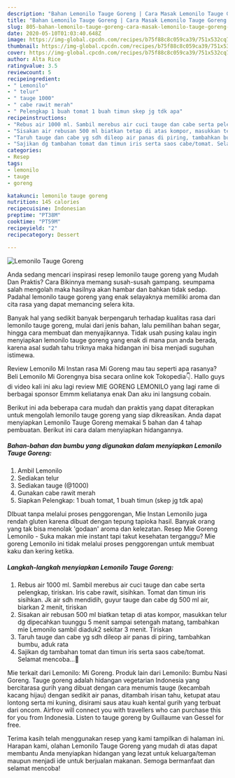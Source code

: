 ```yaml
---
description: "Bahan Lemonilo Tauge Goreng | Cara Masak Lemonilo Tauge Goreng Yang Sempurna"
title: "Bahan Lemonilo Tauge Goreng | Cara Masak Lemonilo Tauge Goreng Yang Sempurna"
slug: 805-bahan-lemonilo-tauge-goreng-cara-masak-lemonilo-tauge-goreng-yang-sempurna
date: 2020-05-10T01:03:40.648Z
image: https://img-global.cpcdn.com/recipes/b75f88c8c059ca39/751x532cq70/lemonilo-tauge-goreng-foto-resep-utama.jpg
thumbnail: https://img-global.cpcdn.com/recipes/b75f88c8c059ca39/751x532cq70/lemonilo-tauge-goreng-foto-resep-utama.jpg
cover: https://img-global.cpcdn.com/recipes/b75f88c8c059ca39/751x532cq70/lemonilo-tauge-goreng-foto-resep-utama.jpg
author: Alta Rice
ratingvalue: 3.5
reviewcount: 5
recipeingredient:
- " Lemonilo"
- " telur"
- " tauge 1000"
- " cabe rawit merah"
- " Pelengkap 1 buah tomat 1 buah timun skep jg tdk apa"
recipeinstructions:
- "Rebus air 1000 ml. Sambil merebus air cuci tauge dan cabe serta pelengkap, tiriskan. Iris cabe rawit, sisihkan. Tomat dan timun iris sisihkan. Jk air sdh mendidih, guyur tauge dan cabe dg 500 ml air, biarkan 2 menit, tiriskan"
- "Sisakan air rebusan 500 ml biatkan tetap di atas kompor, masukkan telur dg dipecahkan tuunggu 5 menit sampai setengah matang, tambahkan mie Lemonilo sambil diaduk2 sekitar 3 menit. Tiriskan"
- "Taruh tauge dan cabe yg sdh dileop air panas di piring, tambahkan bumbu, aduk rata"
- "Sajikan dg tambahan tomat dan timun iris serta saos cabe/tomat. Selamat mencoba...🙏"
categories:
- Resep
tags:
- lemonilo
- tauge
- goreng

katakunci: lemonilo tauge goreng 
nutrition: 145 calories
recipecuisine: Indonesian
preptime: "PT38M"
cooktime: "PT59M"
recipeyield: "2"
recipecategory: Dessert

---
```



![Lemonilo Tauge Goreng](https://img-global.cpcdn.com/recipes/b75f88c8c059ca39/751x532cq70/lemonilo-tauge-goreng-foto-resep-utama.jpg)

Anda sedang mencari inspirasi resep lemonilo tauge goreng yang Mudah Dan Praktis? Cara Bikinnya memang susah-susah gampang. seumpama salah mengolah maka hasilnya akan hambar dan bahkan tidak sedap. Padahal lemonilo tauge goreng yang enak selayaknya memiliki aroma dan cita rasa yang dapat memancing selera kita.

Banyak hal yang sedikit banyak berpengaruh terhadap kualitas rasa dari lemonilo tauge goreng, mulai dari jenis bahan, lalu pemilihan bahan segar, hingga cara membuat dan menyajikannya. Tidak usah pusing kalau ingin menyiapkan lemonilo tauge goreng yang enak di mana pun anda berada, karena asal sudah tahu triknya maka hidangan ini bisa menjadi suguhan istimewa.

Review Lemonilo Mi Instan rasa Mi Goreng mau tau seperti apa rasanya? Beli Lemonilo Mi Gorengnya bisa secara online kok Tokopedia👇. Hallo guys di video kali ini aku lagi review MIE GORENG LEMONILO yang lagi rame di berbagai sponsor Emmm keliatanya enak Dan aku ini langsung cobain.


Berikut ini ada beberapa cara mudah dan praktis yang dapat diterapkan untuk mengolah lemonilo tauge goreng yang siap dikreasikan. Anda dapat menyiapkan Lemonilo Tauge Goreng memakai 5 bahan dan 4 tahap pembuatan. Berikut ini cara dalam menyiapkan hidangannya.

<!--inarticleads1-->

##### Bahan-bahan dan bumbu yang digunakan dalam menyiapkan Lemonilo Tauge Goreng:

1. Ambil  Lemonilo
1. Sediakan  telur
1. Sediakan  tauge (@1000)
1. Gunakan  cabe rawit merah
1. Siapkan  Pelengkap: 1 buah tomat, 1 buah timun (skep jg tdk apa)


DIbuat tanpa melalui proses penggorengan, Mie Instan Lemonilo juga rendah gluten karena dibuat dengan tepung tapioka hasil. Banyak orang yang tak bisa menolak &#39;godaan&#39; aroma dan kelezatan. Resep Mie Goreng Lemonilo - Suka makan mie instant tapi takut kesehatan terganggu? Mie goreng Lemonilo ini tidak melalui proses penggorengan untuk membuat kaku dan kering ketika. 

<!--inarticleads2-->

##### Langkah-langkah menyiapkan Lemonilo Tauge Goreng:

1. Rebus air 1000 ml. Sambil merebus air cuci tauge dan cabe serta pelengkap, tiriskan. Iris cabe rawit, sisihkan. Tomat dan timun iris sisihkan. Jk air sdh mendidih, guyur tauge dan cabe dg 500 ml air, biarkan 2 menit, tiriskan
1. Sisakan air rebusan 500 ml biatkan tetap di atas kompor, masukkan telur dg dipecahkan tuunggu 5 menit sampai setengah matang, tambahkan mie Lemonilo sambil diaduk2 sekitar 3 menit. Tiriskan
1. Taruh tauge dan cabe yg sdh dileop air panas di piring, tambahkan bumbu, aduk rata
1. Sajikan dg tambahan tomat dan timun iris serta saos cabe/tomat. Selamat mencoba...🙏


Mie terkait dari Lemonilo: Mi Goreng. Produk lain dari Lemonilo: Bumbu Nasi Goreng. Tauge goreng adalah hidangan vegetarian Indonesia yang bercitarasa gurih yang dibuat dengan cara menumis tauge (kecambah kacang hijau) dengan sedikit air panas, ditambah irisan tahu, ketupat atau lontong serta mi kuning, disirami saus atau kuah kental gurih yang terbuat dari oncom. Airfrov will connect you with travellers who can purchase this for you from Indonesia. Listen to tauge goreng by Guillaume van Gessel for free. 

Terima kasih telah menggunakan resep yang kami tampilkan di halaman ini. Harapan kami, olahan Lemonilo Tauge Goreng yang mudah di atas dapat membantu Anda menyiapkan hidangan yang lezat untuk keluarga/teman maupun menjadi ide untuk berjualan makanan. Semoga bermanfaat dan selamat mencoba!
